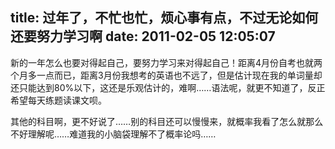 title: 过年了，不忙也忙，烦心事有点，不过无论如何还要努力学习啊
date: 2011-02-05 12:05:07
---

新的一年怎么也要对得起自己，要努力学习来对得起自己！距离4月份自考也就两个月多一点而已，距离3月份我想考的英语也不远了，但是估计现在我的单词量却还只能达到80%以下，这还是乐观估计的，难啊……语法呢，就更不知道了，反正希望每天练题读课文呗。

其他的科目啊，更不好说了……别的科目还可以慢慢来，就概率我看了怎么就那么不好理解呢……难道我的小脑袋理解不了概率论吗……